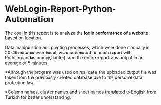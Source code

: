 # WebLogin-Report-Python-Automation
The goal in this report is to analyze the **login performance of a website** based on location.

Data manipulation and pivoting processes, which were done manually in 20-25 minutes over Excel, were automated for each report with Python(pandas,numpy,tkinter), and the entire report was output in an average of 5 minutes.

*Although the program was used on real data, the uploaded output file was taken from the previously created database due to the personal data protection law.

*Column names, cluster names and sheet names translated to English from Turkish for better understanding.
